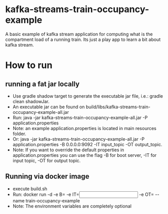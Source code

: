 # kafka-streams-train-occupancy-example
A basic example of kafka stream application for computing what is the compartment load of a running train.
Its just a play app to learn a bit about kafka stream.

# How to run
## running a fat jar locally
* Use gradle shadow target to generate the executable jar file, i.e.: gradle clean shadowJar.
* An executable jar can be found on build/libs/kafka-streams-train-occupancy-example-all.jar
* Run: java -jar kafka-streams-train-occupancy-example-all.jar -P application.properties
* Note: an example application.properties is located in main resources folder.
* Or: java -jar kafka-streams-train-occupancy-example-all.jar -P application.properties -B 0.0.0.0:9092 -IT input_topic -OT output_topic.
* Note: If you want to override the default properties in application.properties you can use the flag -B for boot server, -IT for input topic, -OT for output topic.

## Running via docker image
* execute build.sh
* Run: docker run -d -e B=<bootstrap server address> -e IT=<input Topic name> -e OT=<output topic name> --name <name of the container> train-occupancy-example
* Note: The environment variables are completely optional
